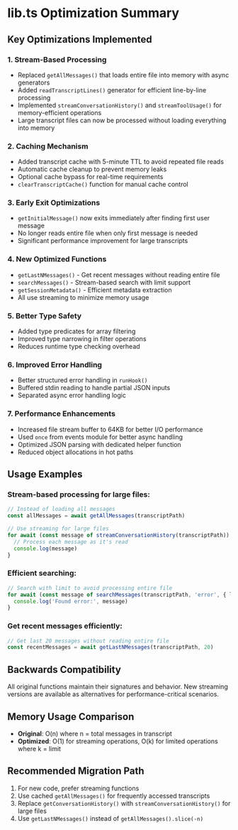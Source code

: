 # lib.ts Optimization Summary

## Key Optimizations Implemented

### 1. **Stream-Based Processing**
- Replaced `getAllMessages()` that loads entire file into memory with async generators
- Added `readTranscriptLines()` generator for efficient line-by-line processing
- Implemented `streamConversationHistory()` and `streamToolUsage()` for memory-efficient operations
- Large transcript files can now be processed without loading everything into memory

### 2. **Caching Mechanism**
- Added transcript cache with 5-minute TTL to avoid repeated file reads
- Automatic cache cleanup to prevent memory leaks
- Optional cache bypass for real-time requirements
- `clearTranscriptCache()` function for manual cache control

### 3. **Early Exit Optimizations**
- `getInitialMessage()` now exits immediately after finding first user message
- No longer reads entire file when only first message is needed
- Significant performance improvement for large transcripts

### 4. **New Optimized Functions**
- `getLastNMessages()` - Get recent messages without reading entire file
- `searchMessages()` - Stream-based search with limit support
- `getSessionMetadata()` - Efficient metadata extraction
- All use streaming to minimize memory usage

### 5. **Better Type Safety**
- Added type predicates for array filtering
- Improved type narrowing in filter operations
- Reduces runtime type checking overhead

### 6. **Improved Error Handling**
- Better structured error handling in `runHook()`
- Buffered stdin reading to handle partial JSON inputs
- Separated async error handling logic

### 7. **Performance Enhancements**
- Increased file stream buffer to 64KB for better I/O performance
- Used `once` from events module for better async handling
- Optimized JSON parsing with dedicated helper function
- Reduced object allocations in hot paths

## Usage Examples

### Stream-based processing for large files:
```typescript
// Instead of loading all messages
const allMessages = await getAllMessages(transcriptPath)

// Use streaming for large files
for await (const message of streamConversationHistory(transcriptPath)) {
  // Process each message as it's read
  console.log(message)
}
```

### Efficient searching:
```typescript
// Search with limit to avoid processing entire file
for await (const message of searchMessages(transcriptPath, 'error', { limit: 10 })) {
  console.log('Found error:', message)
}
```

### Get recent messages efficiently:
```typescript
// Get last 20 messages without reading entire file
const recentMessages = await getLastNMessages(transcriptPath, 20)
```

## Backwards Compatibility

All original functions maintain their signatures and behavior. New streaming versions are available as alternatives for performance-critical scenarios.

## Memory Usage Comparison

- **Original**: O(n) where n = total messages in transcript
- **Optimized**: O(1) for streaming operations, O(k) for limited operations where k = limit

## Recommended Migration Path

1. For new code, prefer streaming functions
2. Use cached `getAllMessages()` for frequently accessed transcripts
3. Replace `getConversationHistory()` with `streamConversationHistory()` for large files
4. Use `getLastNMessages()` instead of `getAllMessages().slice(-n)`